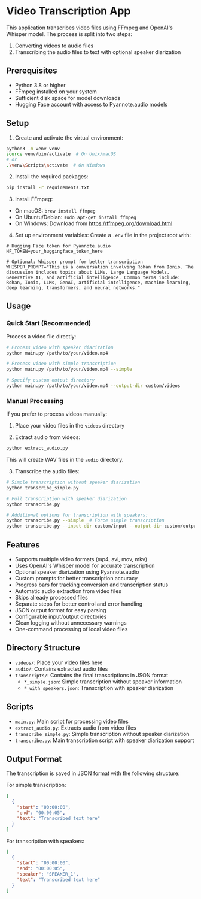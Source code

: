 # Video Transcription App

This application transcribes video files using FFmpeg and OpenAI's Whisper model. The process is split into two steps:
1. Converting videos to audio files
2. Transcribing the audio files to text with optional speaker diarization

## Prerequisites

- Python 3.8 or higher
- FFmpeg installed on your system
- Sufficient disk space for model downloads
- Hugging Face account with access to Pyannote.audio models

## Setup

1. Create and activate the virtual environment:
```bash
python3 -m venv venv
source venv/bin/activate  # On Unix/macOS
# or
.\venv\Scripts\activate  # On Windows
```

2. Install the required packages:
```bash
pip install -r requirements.txt
```

3. Install FFmpeg:
- On macOS: `brew install ffmpeg`
- On Ubuntu/Debian: `sudo apt-get install ffmpeg`
- On Windows: Download from https://ffmpeg.org/download.html

4. Set up environment variables:
Create a `.env` file in the project root with:
```env
# Hugging Face token for Pyannote.audio
HF_TOKEN=your_huggingface_token_here

# Optional: Whisper prompt for better transcription
WHISPER_PROMPT="This is a conversation involving Rohan from Ionio. The discussion includes topics about LLMs, Large Language Models, Generative AI, and artificial intelligence. Common terms include: Rohan, Ionio, LLMs, GenAI, artificial intelligence, machine learning, deep learning, transformers, and neural networks."
```

## Usage

### Quick Start (Recommended)
Process a video file directly:
```bash
# Process video with speaker diarization
python main.py /path/to/your/video.mp4

# Process video with simple transcription
python main.py /path/to/your/video.mp4 --simple

# Specify custom output directory
python main.py /path/to/your/video.mp4 --output-dir custom/videos
```

### Manual Processing
If you prefer to process videos manually:

1. Place your video files in the `videos` directory

2. Extract audio from videos:
```bash
python extract_audio.py
```
This will create WAV files in the `audio` directory.

3. Transcribe the audio files:
```bash
# Simple transcription without speaker diarization
python transcribe_simple.py

# Full transcription with speaker diarization
python transcribe.py

# Additional options for transcription with speakers:
python transcribe.py --simple  # Force simple transcription
python transcribe.py --input-dir custom/input --output-dir custom/output  # Custom directories
```

## Features

- Supports multiple video formats (mp4, avi, mov, mkv)
- Uses OpenAI's Whisper model for accurate transcription
- Optional speaker diarization using Pyannote.audio
- Custom prompts for better transcription accuracy
- Progress bars for tracking conversion and transcription status
- Automatic audio extraction from video files
- Skips already processed files
- Separate steps for better control and error handling
- JSON output format for easy parsing
- Configurable input/output directories
- Clean logging without unnecessary warnings
- One-command processing of local video files

## Directory Structure

- `videos/`: Place your video files here
- `audio/`: Contains extracted audio files
- `transcripts/`: Contains the final transcriptions in JSON format
  - `*_simple.json`: Simple transcription without speaker information
  - `*_with_speakers.json`: Transcription with speaker diarization

## Scripts

- `main.py`: Main script for processing video files
- `extract_audio.py`: Extracts audio from video files
- `transcribe_simple.py`: Simple transcription without speaker diarization
- `transcribe.py`: Main transcription script with speaker diarization support

## Output Format

The transcription is saved in JSON format with the following structure:

For simple transcription:
```json
[
  {
    "start": "00:00:00",
    "end": "00:00:05",
    "text": "Transcribed text here"
  }
]
```

For transcription with speakers:
```json
[
  {
    "start": "00:00:00",
    "end": "00:00:05",
    "speaker": "SPEAKER_1",
    "text": "Transcribed text here"
  }
]
``` 
